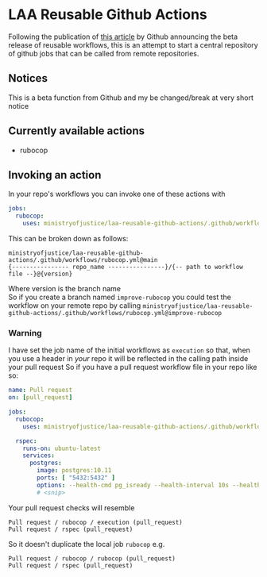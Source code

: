# LAA Reusable Github Actions

Following the publication of [this article](https://docs.github.com/en/actions/learn-github-actions/reusing-workflows) by Github
announcing the beta release of reusable workflows, this is an attempt to start a central repository 
of github jobs that can be called from remote repositories.

## Notices
This is a beta function from Github and my be changed/break at very short notice

## Currently available actions
* rubocop

## Invoking an action

In your repo's workflows you can invoke one of these actions with 
```yaml
jobs:
  rubocop:
    uses: ministryofjustice/laa-reusable-github-actions/.github/workflows/rubocop.yml@main
```
This can be broken down as follows:

`ministryofjustice/laa-reusable-github-actions/.github/workflows/rubocop.yml@main`  
`{---------------- repo_name ----------------}/{-- path to workflow file --}@{version}`

Where version is the branch name  
So if you create a branch named `improve-rubocop` you could test the 
workflow on your remote repo by calling `ministryofjustice/laa-reusable-github-actions/.github/workflows/rubocop.yml@improve-rubocop`

### Warning

I have set the job name of the initial workflows as `execution` so that, when you use a header 
in _your_ repo it will be reflected in the calling path inside your pull request
So if you have a pull request workflow file in your repo like so:
```yaml
name: Pull request
on: [pull_request]

jobs:
  rubocop:
    uses: ministryofjustice/laa-reusable-github-actions/.github/workflows/rubocop.yml@main

  rspec:
    runs-on: ubuntu-latest
    services:
      postgres:
        image: postgres:10.11
        ports: [ "5432:5432" ]
        options: --health-cmd pg_isready --health-interval 10s --health-timeout 5s --health-retries 5
        # <snip>
```
Your pull request checks will resemble
```text
Pull request / rubocop / execution (pull_request)
Pull request / rspec (pull_request)
``` 

So it doesn't  duplicate the  local job `rubocop` e.g.
```text
Pull request / rubocop / rubocop (pull_request)
Pull request / rspec (pull_request)
```


